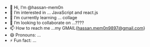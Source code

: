 - 👋 Hi, I’m @hassan-mem0n
- 👀 I’m interested in ... JavaScript and react.js
- 🌱 I’m currently learning ... collage
- 💞️ I’m looking to collaborate on ...????
- 📫 How to reach me ...my GMAIL{hassan.mem0n9897@gmail.com}
- 😄 Pronouns: ...
- ⚡ Fun fact: ...

<!---
hassan-mem0n/hassan-mem0n is a ✨ special ✨ repository because its `README.md` (this file) appears on your GitHub profile.
You can click the Preview link to take a look at your changes.
--->
